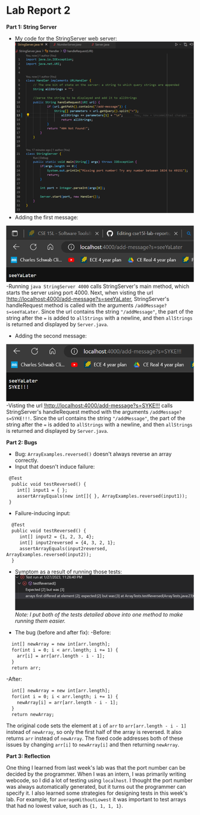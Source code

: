 # Lab Report 2
**Part 1: String Server**
* My code for the StringServer web server:
![Image](https://raw.githubusercontent.com/maxr0964/cse15l-lab-reports/main/webServerCode.png)
* Adding the first message:

![Image](https://raw.githubusercontent.com/maxr0964/cse15l-lab-reports/main/firstAddMessage.png)
-Running <code>java StringServer 4000</code> calls StringServer's main method, which starts the server
 using port 4000. Next, when visting the url [!http://localhost:4000/add-message?s=seeYaLater](http://localhost:4000/add-message?s=seeYaLater), StringServer's handleRequest method is called with the  arguments <code>/addMessage?s=seeYaLater</code>. Since the url contains the string <code>"/addMessage"</code>, the part of the string after the <code>=</code> is added to <code>allStrings</code> with a newline, and then <code>allStrings</code> is returned and displayed by <code>Server.java</code>.
* Adding the second message:

![Image](https://raw.githubusercontent.com/maxr0964/cse15l-lab-reports/main/secondAddMessage.png)
-Visting the url [!http://localhost:4000/add-message?s=SYKE!!!](http://localhost:4000/add-message?s=SYKE!!!) calls StringServer's handleRequest method with the  arguments <code>/addMessage?s=SYKE!!!</code>. Since the url contains the string <code>"/addMessage"</code>, the part of the string after the <code>=</code> is added to <code>allStrings</code> with a newline, and then <code>allStrings</code> is returned and displayed by <code>Server.java</code>.

**Part 2: Bugs**
* Bug: <code>ArrayExamples.reversed()</code> doesn't always reverse an array correctly.
* Input that doesn't induce failure:
```
 @Test
  public void testReversed() {
    int[] input1 = { };
    assertArrayEquals(new int[]{ }, ArrayExamples.reversed(input1));
 }
 ```
 * Failure-inducing input:
```
  @Test
  public void testReversed() {
     int[] input2 = {1, 2, 3, 4};
     int[] input2reversed = {4, 3, 2, 1};
     assertArrayEquals(input2reversed, ArrayExamples.reversed(input2));
  }
  ```
  * Symptom as a result of running those tests:
  ![Image](https://raw.githubusercontent.com/maxr0964/cse15l-lab-reports/main/runningTests.png)
  *Note: I put both of the tests detailed above into one method to make running them easier.*
  
  * The bug (before and after fix):
  -Before:
  ```
    int[] newArray = new int[arr.length];
    for(int i = 0; i < arr.length; i += 1) {
      arr[i] = arr[arr.length - i - 1];
    }
    return arr;
  ```
  -After:
  ```
    int[] newArray = new int[arr.length];
    for(int i = 0; i < arr.length; i += 1) {
      newArray[i] = arr[arr.length - i - 1];
    }
    return newArray;
  ```
  The original code sets the element at <code>i</code> of <code>arr</code> to <code>arr[arr.length - i - 1]</code> instead of <code>newArray</code>, so only the first half of the array is reversed. It also returns <code>arr</code> instead of <code>newArray</code>. The fixed code addresses both of these issues by changing <code>arr[i]</code> to <code>newArray[i]</code> and then returning <code>newArray</code>.
 
 



**Part 3: Reflection**

One thing I learned from last week's lab was that the port number can be decided by the programmer. When I was an intern, I was primarily writing webcode, so I did a lot of testing using <code>localhost</code>. I thought the port number was always automatically generated, but it turns out the programmer can specify it. I also learned some strategies for designing tests in this week's lab. For example, for <code>averageWithoutLowest</code> it was important to test arrays that had no lowest value, such as <code>{1, 1, 1, 1}</code>.
